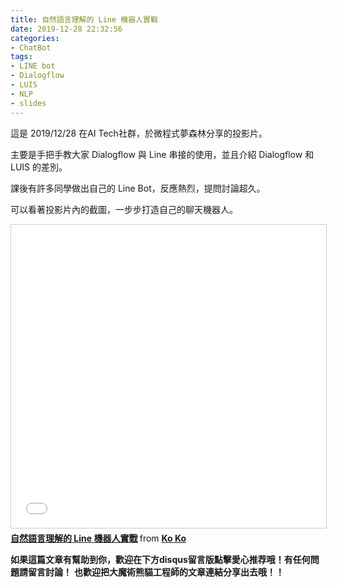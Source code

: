 ```yaml
---
title: 自然語言理解的 Line 機器人實戰
date: 2019-12-28 22:32:56
categories:
- ChatBot
tags:
- LINE bot
- Dialogflow
- LUIS
- NLP
- slides
---
```


這是 2019/12/28 在AI Tech社群，於微程式夢森林分享的投影片。

主要是手把手教大家 Dialogflow 與 Line 串接的使用，並且介紹 Dialogflow 和 LUIS 的差別。

課後有許多同學做出自己的 Line Bot，反應熱烈，提問討論超久。

<!-- more -->

可以看著投影片內的截圖，一步步打造自己的聊天機器人。

<iframe src="//www.slideshare.net/slideshow/embed_code/key/a0pGOXoZHNWXVn" width="595" height="485" frameborder="0" marginwidth="0" marginheight="0" scrolling="no" style="border:1px solid #CCC; border-width:1px; margin-bottom:5px; max-width: 100%;" allowfullscreen> </iframe> <div style="margin-bottom:5px"> <strong> <a href="//www.slideshare.net/KoKo164/line-211932052" title="自然語言理解的 Line 機器人實戰" target="_blank">自然語言理解的 Line 機器人實戰</a> </strong> from <strong><a href="//www.slideshare.net/KoKo164" target="_blank">Ko Ko</a></strong> </div>

**如果這篇文章有幫助到你，歡迎在下方disqus留言版點擊愛心推荐哦！有任何問題請留言討論！**
**也歡迎把大魔術熊貓工程師的文章連結分享出去哦！！**